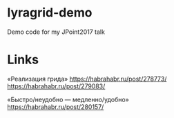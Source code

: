 # lyragrid-demo
Demo code for my JPoint2017 talk

# Links

«Реализация грида»
https://habrahabr.ru/post/278773/
https://habrahabr.ru/post/279083/

«Быстро/неудобно — медленно/удобно»
https://habrahabr.ru/post/280157/
